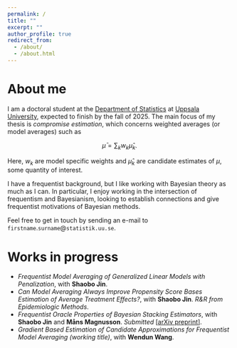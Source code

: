 ```yaml
---
permalink: /
title: ""
excerpt: ""
author_profile: true
redirect_from: 
  - /about/
  - /about.html
---
```


About me
======

I am a doctoral student at the [Department of Statistics](https://www.uu.se/en/department/statistics) at [Uppsala University](https://www.uu.se/en), expected to finish by the fall of 2025. The main focus of my thesis is *compromise estimation*, which concerns weighted averages (or model averages) such as 
```math
\bar \mu = \sum_k w_k \hat \mu_k.
```
Here, $w_k$ are model specific weights and $\hat \mu_k$ are candidate estimates of $\mu$, some quantity of interest.

I have a frequentist background, but I like working with Bayesian theory as much as I can. In particular, I enjoy working in the intersection of frequentism and Bayesianism, looking to establish connections and give frequentist motivations of Bayesian methods.

Feel free to get in touch by sending an e-mail to `firstname`.`surname`@`statistik.uu.se`.

Works in progress
======
+ *Frequentist Model Averaging of Generalized Linear Models with Penalization*, with **Shaobo Jin**.
+ *Can Model Averaging Always Improve Propensity Score Bases Estimation of Average Treatment Effects?*, with **Shaobo Jin**. *R&R from Epidemiologic Methods*.
+ *Frequentist Oracle Properties of Bayesian Stacking Estimators*, with **Shaobo Jin** and **Måns Magnusson**. *Submitted* [[arXiv preprint](https://arxiv.org/abs/2411.01884)].
+ *Gradient Based Estimation of Candidate Approximations for
Frequentist Model Averaging (working title)*, with **Wendun Wang**.